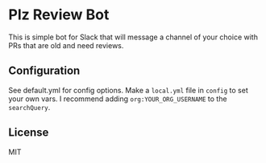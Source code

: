 # Plz Review Bot

This is simple bot for Slack that will message a channel of your choice with PRs that are old and need reviews.

## Configuration

See default.yml for config options. Make a `local.yml` file in `config` to set your own vars. I recommend adding `org:YOUR_ORG_USERNAME` to the `searchQuery`.

## License

MIT